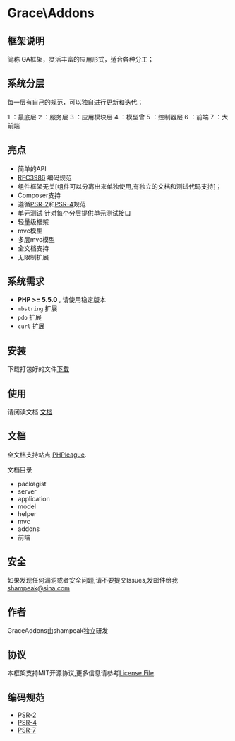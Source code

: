 # Grace\Addons

## 框架说明
简称 GA框架，灵活丰富的应用形式，适合各种分工；


## 系统分层

每一层有自己的规范，可以独自进行更新和迭代；

1 ：最底层
2 ：服务层
3 ：应用模块层
4 ：模型曾
5 ：控制器层
6 ：前端
7 ：大前端

## 亮点

- 简单的API
- [RFC3986](http://tools.ietf.org/html/rfc3986) 编码规范
- 组件框架无关[组件可以分离出来单独使用,有独立的文档和测试代码支持]；
- Composer支持
- 遵循[PSR-2](http://www.php-fig.org/psr/psr-2/)和[PSR-4](http://www.php-fig.org/psr/psr-4/)规范
- 单元测试 针对每个分层提供单元测试接口
- 轻量级框架
- mvc模型
- 多层mvc模型
- 全文档支持
- 无限制扩展

## 系统需求

- **PHP >= 5.5.0** , 请使用稳定版本
- `mbstring` 扩展
- `pdo` 扩展
- `curl` 扩展

## 安装

下载打包好的文件[下载](https://github.com/shampeak/GraceAddons/archive/master.zip)

## 使用 

请阅读文档 [文档](https://github.com/shampeak/GraceAddons/Document/master/docs)

## 文档

全文档支持站点  [PHPleague](http://doc.phpleague.cn).

文档目录

- packagist
- server
- application
- model
- helper
- mvc
- addons
- 前端


## 安全
如果发现任何漏洞或者安全问题,请不要提交Issues,发邮件给我 shampeak@sina.com

## 作者

GraceAddons由shampeak独立研发

## 协议

本框架支持MIT开源协议,更多信息请参考[License File](https://github.com/shampeak/GraceAddons/blob/master/LICENSE.md).

## 编码规范

- [PSR-2](http://www.php-fig.org/psr/psr-2/)
- [PSR-4](http://www.php-fig.org/psr/psr-4/)
- [PSR-7](http://www.php-fig.org/psr/psr-7/)
